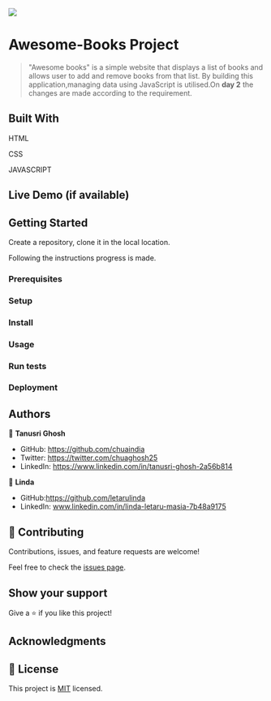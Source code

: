 ![](https://img.shields.io/badge/Microverse-blueviolet)

# Awesome-Books Project

> "Awesome books" is a simple website that displays a list of books and allows user to add and remove books from that list. By building this application,managing data using JavaScript is utilised.On **day 2** the changes are made according to the requirement. 


## Built With

HTML

CSS

JAVASCRIPT



## Live Demo (if available)




## Getting Started

Create a repository, clone it in the local location.

Following the instructions progress is made.

### Prerequisites

### Setup

### Install

### Usage

### Run tests

### Deployment



## Authors

👤 **Tanusri Ghosh**

- GitHub: https://github.com/chuaindia
- Twitter: https://twitter.com/chuaghosh25
- LinkedIn: https://www.linkedin.com/in/tanusri-ghosh-2a56b814

👤 **Linda**

- GitHub:https://github.com/letarulinda
- LinkedIn: www.linkedin.com/in/linda-letaru-masia-7b48a9175


## 🤝 Contributing

Contributions, issues, and feature requests are welcome!

Feel free to check the [issues page](../../issues/).

## Show your support

Give a ⭐️ if you like this project!

## Acknowledgments


## 📝 License

This project is [MIT](./LICENSE) licensed.
